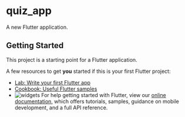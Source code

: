 #  quiz_app


A new Flutter application.

## Getting Started


This project is a starting point for a Flutter application.

A few resources to get **you** started if this is your first Flutter
project:

- [Lab: Write your first Flutter app](https://flutter.dev/docs/get-started/codelab)
- [Cookbook: Useful Flutter samples](https://flutter.dev/docs/cookbook)
- ![widgets]() For help getting started with Flutter, view our
  [online documentation](https://flutter.dev/docs), which offers
  tutorials, samples, guidance on mobile development, and a full API
  reference.
